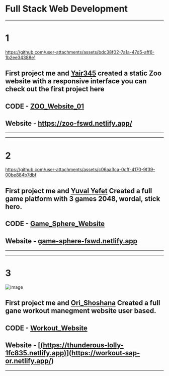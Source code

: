 # Full Stack Web Development 
---
# **1**

https://github.com/user-attachments/assets/bdc38f02-7a1a-47d5-aff6-1b2ee34388e1



## First project me and [Yair345](https://github.com/Yair345) created a static Zoo website with a responsive interface you can check out the first project here
## CODE - [ ZOO_Website_01 ](https://github.com/SapirBashan/Full_Stack_Web_Development/tree/main/ZOO_Website_01)
## Website - https://zoo-fswd.netlify.app/
---
---
# **2**


https://github.com/user-attachments/assets/c06aa3ca-0cff-4170-9f39-00be884b7dbf


## First project me and [Yuval Yefet]([https://github.com/yuyefet](https://github.com/yuyefet)) Created a full game platform with 3 games 2048, wordal, stick hero.
## CODE - [ Game_Sphere_Website ](https://github.com/SapirBashan/FSWD_Games_2/tree/main)
## Website - [game-sphere-fswd.netlify.app](https://game-sphere-fswd.netlify.app)
---
---
# **3**


![image](https://github.com/user-attachments/assets/66cafcea-5402-4abc-a4a9-bc25e1eeec84)


## First project me and [Ori_Shoshana]([https://github.com/yuyefet](https://github.com/Ori-Shoshana)) Created a full gane workout manegment website user based.
## CODE - [ Workout_Website ](https://github.com/Ori-Shoshana/FSDW-3)
## Website - [[(https://thunderous-lolly-1fc835.netlify.app)](https://thunderous-lolly-1fc835.netlify.app/)](https://workout-sap-or.netlify.app/)
---
